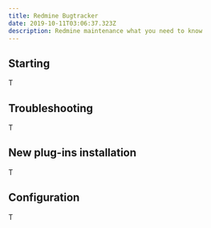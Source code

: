 ```yaml
---
title: Redmine Bugtracker
date: 2019-10-11T03:06:37.323Z
description: Redmine maintenance what you need to know
---
```

## Starting

T

## Troubleshooting

T

## New plug-ins installation

T

## Configuration

T
